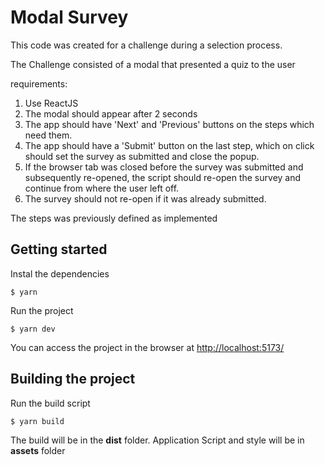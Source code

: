# Modal Survey

This code was created for a challenge during a selection process.

The Challenge consisted of a modal that presented a quiz to the user

requirements:

1. Use ReactJS
2. The modal should appear after 2 seconds
3. The app should have 'Next' and 'Previous' buttons on the steps which need them.
4. The app should have a 'Submit' button on the last step, which on click should set the survey as submitted and close the popup.
5. If the browser tab was closed before the survey was submitted and subsequently re-opened, the script should re-open the survey and continue from where the user left off.
6. The survey should not re-open if it was already submitted.

The steps was previously defined as implemented

## Getting started
Instal the dependencies

    $ yarn
    
Run the project

    $ yarn dev
You can access the project in the browser at [http://localhost:5173/](http://127.0.0.1:5173/)

## Building the project
Run the build script

    $ yarn build

The build will be in the **dist** folder.
Application Script and style will be in **assets** folder
